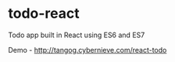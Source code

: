 # todo-react
Todo app built in React using ES6 and ES7

Demo - http://tangog.cybernieve.com/react-todo

